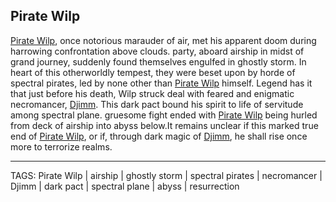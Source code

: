 ## Pirate Wilp

[Pirate Wilp](.md), once notorious marauder of air, met his apparent doom during harrowing confrontation above clouds. party, aboard airship in midst of grand journey, suddenly found themselves engulfed in ghostly storm. In heart of this otherworldly tempest, they were beset upon by horde of spectral pirates, led by none other than [Pirate Wilp](.md) himself. Legend has it that just before his death, Wilp struck deal with feared and enigmatic necromancer, [Djimm](Djimm.md). This dark pact bound his spirit to life of servitude among spectral plane. gruesome fight ended with [Pirate Wilp](.md) being hurled from deck of airship into abyss below.It remains unclear if this marked true end of [Pirate Wilp](.md), or if, through dark magic of [Djimm](Djimm.md), he shall rise once more to terrorize realms.

---
TAGS: Pirate Wilp | airship | ghostly storm | spectral pirates | necromancer | Djimm | dark pact | spectral plane | abyss | resurrection

